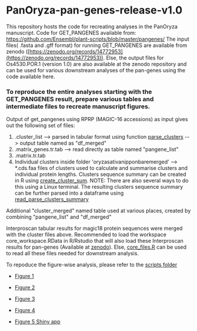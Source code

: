 # PanOryza-pan-genes-release-v1.0


This repository hosts the code for recreating analyses in the PanOryza manuscript. Code for GET_PANGENES available from: <https://github.com/Ensembl/plant-scripts/blob/master/pangenes/> The input files( .fasta and .gff format) for running GET_PANGENES are available from zenodo ([https://zenodo.org/records/14772953](https://zenodo.org/records/14772953)). Else, the output files for Os4530.POR.1 (version 1.0) are also available at the zenodo repository and can be used for various downstream analyses of the pan-genes using the code available here.

### To reproduce the entire analyses starting with the GET_PANGENES result, prepare various tables and intermediate files to recreate manuscript figures.
Output of get_pangenes using RPRP (MAGIC-16 accessions) as input gives out the following set of files: 

1) .cluster_list   --> parsed in tabular format using function [parse_clusters](scripts/parse_clusters.R) --> output table named as "df_merged"
2) .matrix_genes.tr.tab --> read directly as table named "pangene_list"
3) .matrix.tr.tab 
4) Individual clusters inside folder 'oryzasativanipponbaremerged' --> *.cds.faa files of clusters used to calculate and summarise clusters and individual protein lengths.
   Clusters sequence summary can be created in R using [create_cluster_sum](scripts/create_cluster_sum.R). NOTE: There are also several ways to do this using a Linux terminal.
   The resulting clusters sequence summary can be further parsed into a dataframe using [read_parse_clusters_summary](scripts/read_parse_clusters_summary.R)

Additional "cluster_merged" named table used at various places, created by combining "pangene_list" and "df_merged"

Interproscan tabular results for magic18 protein sequences were merged with the cluster files above. Recommended to load the workspace core_workspace.RData in R/Rstudio that will also load these Interproscan results for pan-genes (Available at [zenodo](https://zenodo.org/records/14772953)).
Else, [core_files.R](scripts/core_files.R) can be used to read all these files needed for downstream analysis.

To repoduce the figure-wise analysis, please refer to the [scripts folder](scripts/)

- [Figure 1](scripts/Figure_1.R)

- [Figure 2](scripts/Figure_2.R)

- [Figure 3](scripts/Figure_3.R)

- [Figure 4](scripts/Figure_4.R)

- [Figure 5 Shiny app](heatmap_app/)
